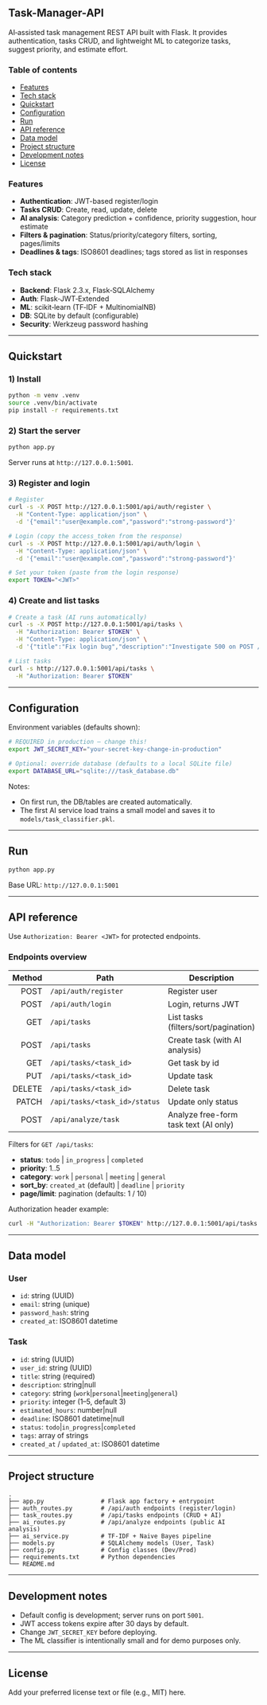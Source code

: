 ## Task-Manager-API
AI‑assisted task management REST API built with Flask. It provides authentication, tasks CRUD, and lightweight ML to categorize tasks, suggest priority, and estimate effort.

### Table of contents
- [Features](#features)
- [Tech stack](#tech-stack)
- [Quickstart](#quickstart)
- [Configuration](#configuration)
- [Run](#run)
- [API reference](#api-reference)
- [Data model](#data-model)
- [Project structure](#project-structure)
- [Development notes](#development-notes)
- [License](#license)

### Features
- **Authentication**: JWT-based register/login
- **Tasks CRUD**: Create, read, update, delete
- **AI analysis**: Category prediction + confidence, priority suggestion, hour estimate
- **Filters & pagination**: Status/priority/category filters, sorting, pages/limits
- **Deadlines & tags**: ISO8601 deadlines; tags stored as list in responses

### Tech stack
- **Backend**: Flask 2.3.x, Flask‑SQLAlchemy
- **Auth**: Flask‑JWT‑Extended
- **ML**: scikit‑learn (TF‑IDF + MultinomialNB)
- **DB**: SQLite by default (configurable)
- **Security**: Werkzeug password hashing

---

## Quickstart

### 1) Install
```bash
python -m venv .venv
source .venv/bin/activate
pip install -r requirements.txt
```

### 2) Start the server
```bash
python app.py
```
Server runs at `http://127.0.0.1:5001`.

### 3) Register and login
```bash
# Register
curl -s -X POST http://127.0.0.1:5001/api/auth/register \
  -H "Content-Type: application/json" \
  -d '{"email":"user@example.com","password":"strong-password"}'

# Login (copy the access_token from the response)
curl -s -X POST http://127.0.0.1:5001/api/auth/login \
  -H "Content-Type: application/json" \
  -d '{"email":"user@example.com","password":"strong-password"}'

# Set your token (paste from the login response)
export TOKEN="<JWT>"
```

### 4) Create and list tasks
```bash
# Create a task (AI runs automatically)
curl -s -X POST http://127.0.0.1:5001/api/tasks \
  -H "Authorization: Bearer $TOKEN" \
  -H "Content-Type: application/json" \
  -d '{"title":"Fix login bug","description":"Investigate 500 on POST /login"}'

# List tasks
curl -s http://127.0.0.1:5001/api/tasks \
  -H "Authorization: Bearer $TOKEN"
```

---

## Configuration
Environment variables (defaults shown):
```bash
# REQUIRED in production – change this!
export JWT_SECRET_KEY="your-secret-key-change-in-production"

# Optional: override database (defaults to a local SQLite file)
export DATABASE_URL="sqlite:///task_database.db"
```
Notes:
- On first run, the DB/tables are created automatically.
- The first AI service load trains a small model and saves it to `models/task_classifier.pkl`.

---

## Run
```bash
python app.py
```
Base URL: `http://127.0.0.1:5001`

---

## API reference

Use `Authorization: Bearer <JWT>` for protected endpoints.

### Endpoints overview

| Method | Path                         | Description                                | Auth |
|-------:|------------------------------|--------------------------------------------|:----:|
| POST   | `/api/auth/register`         | Register user                               |  ✗   |
| POST   | `/api/auth/login`            | Login, returns JWT                          |  ✗   |
| GET    | `/api/tasks`                 | List tasks (filters/sort/pagination)        |  ✓   |
| POST   | `/api/tasks`                 | Create task (with AI analysis)              |  ✓   |
| GET    | `/api/tasks/<task_id>`       | Get task by id                              |  ✓   |
| PUT    | `/api/tasks/<task_id>`       | Update task                                 |  ✓   |
| DELETE | `/api/tasks/<task_id>`       | Delete task                                 |  ✓   |
| PATCH  | `/api/tasks/<task_id>/status`| Update only status                          |  ✓   |
| POST   | `/api/analyze/task`          | Analyze free-form task text (AI only)       |  ✗   |

Filters for `GET /api/tasks`:
- **status**: `todo` | `in_progress` | `completed`
- **priority**: 1..5
- **category**: `work` | `personal` | `meeting` | `general`
- **sort_by**: `created_at` (default) | `deadline` | `priority`
- **page/limit**: pagination (defaults: 1 / 10)

Authorization header example:
```bash
curl -H "Authorization: Bearer $TOKEN" http://127.0.0.1:5001/api/tasks
```

---

## Data model

### User
- `id`: string (UUID)
- `email`: string (unique)
- `password_hash`: string
- `created_at`: ISO8601 datetime

### Task
- `id`: string (UUID)
- `user_id`: string (UUID)
- `title`: string (required)
- `description`: string|null
- `category`: string (`work`|`personal`|`meeting`|`general`)
- `priority`: integer (1–5, default 3)
- `estimated_hours`: number|null
- `deadline`: ISO8601 datetime|null
- `status`: `todo`|`in_progress`|`completed`
- `tags`: array of strings
- `created_at` / `updated_at`: ISO8601 datetime

---

## Project structure
```text
.
├── app.py                # Flask app factory + entrypoint
├── auth_routes.py        # /api/auth endpoints (register/login)
├── task_routes.py        # /api/tasks endpoints (CRUD + AI)
├── ai_routes.py          # /api/analyze endpoints (public AI analysis)
├── ai_service.py         # TF‑IDF + Naive Bayes pipeline
├── models.py             # SQLAlchemy models (User, Task)
├── config.py             # Config classes (Dev/Prod)
├── requirements.txt      # Python dependencies
└── README.md
```

---

## Development notes
- Default config is development; server runs on port `5001`.
- JWT access tokens expire after 30 days by default.
- Change `JWT_SECRET_KEY` before deploying.
- The ML classifier is intentionally small and for demo purposes only.

---

## License
Add your preferred license text or file (e.g., MIT) here.

